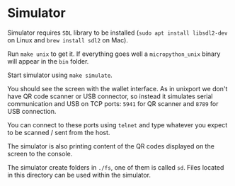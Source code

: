 # Simulator

Simulator requires `SDL` library to be installed (`sudo apt install libsdl2-dev` on Linux and `brew install sdl2` on Mac).

Run `make unix` to get it. If everything goes well a `micropython_unix` binary will appear in the `bin` folder.

Start simulator using `make simulate`.

You should see the screen with the wallet interface. As in unixport we don't have QR code scanner or USB connector, so instead it simulates serial communication and USB on TCP ports: `5941` for QR scanner and `8789` for USB connection.

You can connect to these ports using `telnet` and type whatever you expect to be scanned / sent from the host.

The simulator is also printing content of the QR codes displayed on the screen to the console.


The simulator create folders in `./fs`, one of them is called `sd`. Files located in this directory can be used within the simulator.


